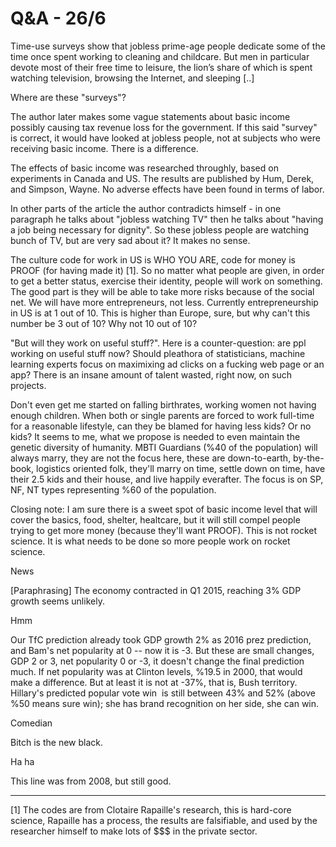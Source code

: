 # Q&A - 26/6

Time-use surveys show that jobless prime-age people dedicate some of the time once spent working to cleaning and childcare. But men in particular devote most of their free time to leisure, the lion’s share of which is spent watching television, browsing the Internet, and sleeping [..]

Where are these "surveys"? 

The author later makes some vague statements about basic income possibly causing tax revenue loss for the government. If this said "survey" is correct, it would have looked at jobless people, not at subjects who were receiving basic income. There is a difference.

The effects of basic income was researched throughly, based on experiments in Canada and US. The results are published by Hum, Derek, and Simpson, Wayne. No adverse effects have been found in terms of labor.

In other parts of the article the author contradicts himself - in one paragraph he talks about "jobless watching TV" then he talks about "having a job being necessary for dignity". So these jobless people are watching bunch of TV, but are very sad about it? It makes no sense. 

The culture code for work in US is WHO YOU ARE, code for money is PROOF (for having made it) [1]. So no matter what people are given, in order to get a better status, exercise their identity, people will work on something. The good part is they will be able to take more risks because of the social net. We will have more entrepreneurs, not less. Currently entrepreneurship in US is at 1 out of 10. This is higher than Europe, sure, but why can't this number be 3 out of 10? Why not 10 out of 10? 

"But will they work on useful stuff?". Here is a counter-question: are ppl working on useful stuff now? Should pleathora of statisticians, machine learning experts focus on maximixing ad clicks on a fucking web page or an app? There is an insane amount of talent wasted, right now, on such projects.

Don't even get me started on falling birthrates, working women not having enough children. When both or single parents are forced to work full-time for a reasonable lifestyle, can they be blamed for having less kids? Or no kids? It seems to me, what we propose is needed to even maintain the genetic diversity of humanity. MBTI Guardians (%40 of the population) will always marry, they are not the focus here, these  are down-to-earth, by-the-book, logistics oriented folk, they'll marry on time, settle down on time, have their 2.5 kids and their house, and live happily everafter. The focus is on SP, NF, NT types representing %60 of the population.  

Closing note: I am sure there is a sweet spot of basic income level that will cover the basics, food, shelter, healtcare, but it will still compel people trying to get more money (because they'll want PROOF). This is not rocket science. It is what needs to be done  so more people work on rocket science. 

News

[Paraphrasing] The economy contracted in Q1 2015, reaching 3% GDP growth seems unlikely.

Hmm

Our TfC prediction already took GDP growth 2% as 2016 prez prediction, and Bam's net popularity at 0 -- now it is -3. But these are small changes, GDP 2 or 3, net popularity 0 or -3, it doesn't change the final prediction much. If net popularity was at Clinton levels, %19.5 in 2000, that would make a difference. But at least it is not at -37%, that is, Bush territory. Hillary's predicted popular vote win  is still between 43% and 52% (above %50 means sure win); she has brand recognition on her side, she can  win.

Comedian

Bitch is the new black.

Ha ha

This line was from 2008, but still good.  

---

[1] The codes are from Clotaire Rapaille's research, this is  hard-core science, Rapaille has a process, the results are falsifiable, and used by the researcher himself to make lots of $$$ in the private sector. 











